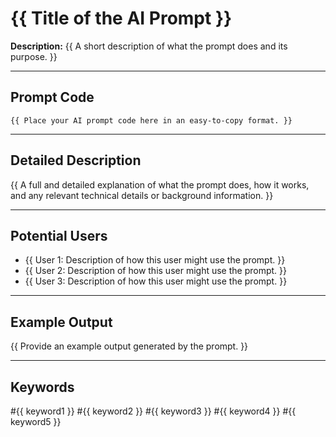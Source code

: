 # {{ Title of the AI Prompt }}

**Description:**
{{ A short description of what the prompt does and its purpose. }}

---

## Prompt Code

```plaintext
{{ Place your AI prompt code here in an easy-to-copy format. }}
```

---

## Detailed Description

{{ A full and detailed explanation of what the prompt does, how it works, and any relevant technical details or background information. }}

---

## Potential Users

- {{ User 1: Description of how this user might use the prompt. }}
- {{ User 2: Description of how this user might use the prompt. }}
- {{ User 3: Description of how this user might use the prompt. }}

---

## Example Output

{{ Provide an example output generated by the prompt. }}

---

## Keywords

#{{ keyword1 }} #{{ keyword2 }} #{{ keyword3 }} #{{ keyword4 }} #{{ keyword5 }}
```